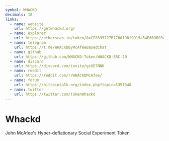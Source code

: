 ```yaml
---
symbol: WHACKD
decimals: 18
links:
  - name: website
    url: https://getwhackd.org/
  - name: explorer
    url: https://etherscan.io/token/0xCF8335727B776d190f9D15a54E6B9B9348439eEE
  - name: telegram
    url: https://t.me/WHACKDByMcAfeeBasedChat
  - name: github
    url: https://github.com/WHACKD-Token/WHACKD-ERC-20
  - name: discord
    url: https://discord.com/invite/gsVE7NNK
  - name: reddit
    url: https://reddit.com/r/WHACKDMcAfee/
  - name: forum
    url: https://bitcointalk.org/index.php?topic=5351640
  - name: twitter
    url: https://twitter.com/TokenWhackd
---
```


# Whackd

John McAfee's Hyper-deflationary Social Experiment Token
